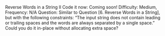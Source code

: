 Reverse Words in a String II
Code it now: Coming soon! Difficulty: Medium, Frequency: N/A
Question:
Similar to Question [6. Reverse Words in a String], but with the following constraints:
“The input string does not contain leading or trailing spaces and the words are always
separated by a single space.”
Could you do it in-place without allocating extra space?